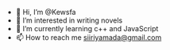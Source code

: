 - 👋 Hi, I’m @Kewsfa
- 👀 I’m interested in writing novels
- 🌱 I’m currently learning c++ and JavaScript
- 📫 How to reach me siiriyamada@gmail.com

<!---
Kewsfa/Kewsfa is a ✨ special ✨ repository because its `README.md` (this file) appears on your GitHub profile.
You can click the Preview link to take a look at your changes.
--->

